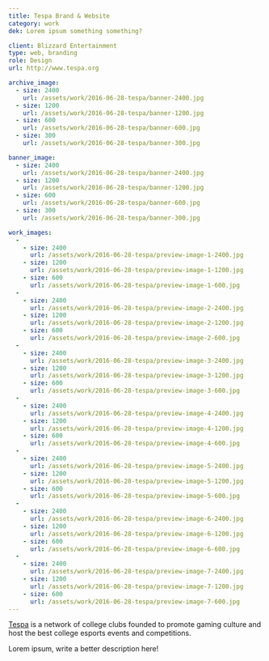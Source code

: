 ```yaml
---
title: Tespa Brand & Website
category: work
dek: Lorem ipsum something something?

client: Blizzard Entertainment
type: web, branding
role: Design
url: http://www.tespa.org

archive_image:
  - size: 2400
    url: /assets/work/2016-06-28-tespa/banner-2400.jpg
  - size: 1200
    url: /assets/work/2016-06-28-tespa/banner-1200.jpg
  - size: 600
    url: /assets/work/2016-06-28-tespa/banner-600.jpg
  - size: 300
    url: /assets/work/2016-06-28-tespa/banner-300.jpg

banner_image:
  - size: 2400
    url: /assets/work/2016-06-28-tespa/banner-2400.jpg
  - size: 1200
    url: /assets/work/2016-06-28-tespa/banner-1200.jpg
  - size: 600
    url: /assets/work/2016-06-28-tespa/banner-600.jpg
  - size: 300
    url: /assets/work/2016-06-28-tespa/banner-300.jpg

work_images:
  -
    - size: 2400
      url: /assets/work/2016-06-28-tespa/preview-image-1-2400.jpg
    - size: 1200
      url: /assets/work/2016-06-28-tespa/preview-image-1-1200.jpg
    - size: 600
      url: /assets/work/2016-06-28-tespa/preview-image-1-600.jpg
  -
    - size: 2400
      url: /assets/work/2016-06-28-tespa/preview-image-2-2400.jpg
    - size: 1200
      url: /assets/work/2016-06-28-tespa/preview-image-2-1200.jpg
    - size: 600
      url: /assets/work/2016-06-28-tespa/preview-image-2-600.jpg
  -
    - size: 2400
      url: /assets/work/2016-06-28-tespa/preview-image-3-2400.jpg
    - size: 1200
      url: /assets/work/2016-06-28-tespa/preview-image-3-1200.jpg
    - size: 600
      url: /assets/work/2016-06-28-tespa/preview-image-3-600.jpg
  -
    - size: 2400
      url: /assets/work/2016-06-28-tespa/preview-image-4-2400.jpg
    - size: 1200
      url: /assets/work/2016-06-28-tespa/preview-image-4-1200.jpg
    - size: 600
      url: /assets/work/2016-06-28-tespa/preview-image-4-600.jpg
  -
    - size: 2400
      url: /assets/work/2016-06-28-tespa/preview-image-5-2400.jpg
    - size: 1200
      url: /assets/work/2016-06-28-tespa/preview-image-5-1200.jpg
    - size: 600
      url: /assets/work/2016-06-28-tespa/preview-image-5-600.jpg
  -
    - size: 2400
      url: /assets/work/2016-06-28-tespa/preview-image-6-2400.jpg
    - size: 1200
      url: /assets/work/2016-06-28-tespa/preview-image-6-1200.jpg
    - size: 600
      url: /assets/work/2016-06-28-tespa/preview-image-6-600.jpg
  -
    - size: 2400
      url: /assets/work/2016-06-28-tespa/preview-image-7-2400.jpg
    - size: 1200
      url: /assets/work/2016-06-28-tespa/preview-image-7-1200.jpg
    - size: 600
      url: /assets/work/2016-06-28-tespa/preview-image-7-600.jpg
---
```


[Tespa](http://www.tespa.org) is a network of college clubs founded to promote gaming culture and host the best college esports events and competitions.

Lorem ipsum, write a better description here!

